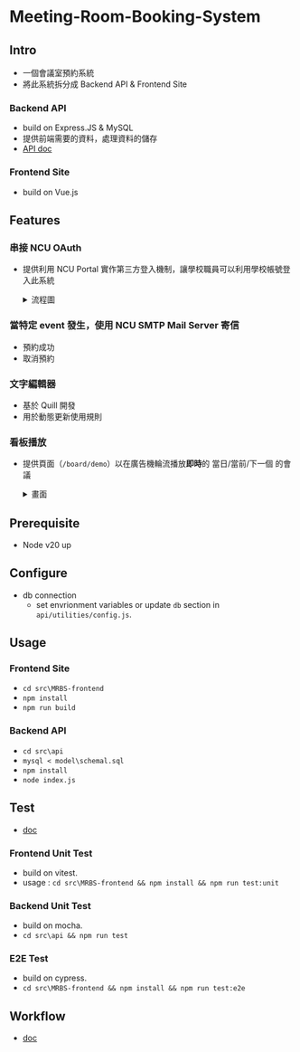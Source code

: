 # Meeting-Room-Booking-System
## Intro
- 一個會議室預約系統
- 將此系統拆分成 Backend API & Frontend Site
### Backend API
- build on Express.JS & MySQL
- 提供前端需要的資料，處理資料的儲存
- <a href='https://github.com/tommygood/Meeting-Room-Booking-System/blob/main/doc/api.md'>API doc</a>
### Frontend Site
- build on Vue.js
## Features
### 串接 NCU OAuth
- 提供利用 NCU Portal 實作第三方登入機制，讓學校職員可以利用學校帳號登入此系統

  <details>
    <summary>流程圖</summary>

    ![image](https://github.com/user-attachments/assets/5bb72ed5-4119-485e-9c89-f5a9d358de4a)
  </details>
### 當特定 event 發生，使用 NCU SMTP Mail Server 寄信
- 預約成功
- 取消預約
### 文字編輯器
- 基於 Quill 開發
- 用於動態更新使用規則
### 看板播放
- 提供頁面（`/board/demo`）以在廣告機輪流播放<b>即時</b>的 當日/當前/下一個 的會議

  <details>
    <summary>畫面</summary>

    ![image](https://github.com/user-attachments/assets/550b8c25-db00-4fed-b7d0-9d9fbc52ba68)
  </details>
## Prerequisite
- Node v20 up
## Configure
- db connection
  - set envrionment variables or update `db` section in `api/utilities/config.js`.
## Usage
### Frontend Site
- `cd src\MRBS-frontend`
- `npm install`
- `npm run build`
### Backend API
- `cd src\api`
- `mysql < model\schemal.sql`
- `npm install`
- `node index.js`
## Test
- <a href='https://github.com/tommygood/Meeting-Room-Booking-System/blob/main/doc/test.md'>doc</a>
### Frontend Unit Test
- build on vitest.
- usage : `cd src\MRBS-frontend && npm install && npm run test:unit`
### Backend Unit Test
- build on mocha.
- `cd src\api && npm run test`
### E2E Test
- build on cypress.
- `cd src\MRBS-frontend && npm install && npm run test:e2e`
## Workflow
- <a href='https://github.com/tommygood/Meeting-Room-Booking-System/blob/main/doc/workflow.md'>doc</a>
